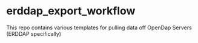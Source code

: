 # erddap_export_workflow


This repo contains various templates for pulling data off OpenDap Servers (ERDDAP specifically)


